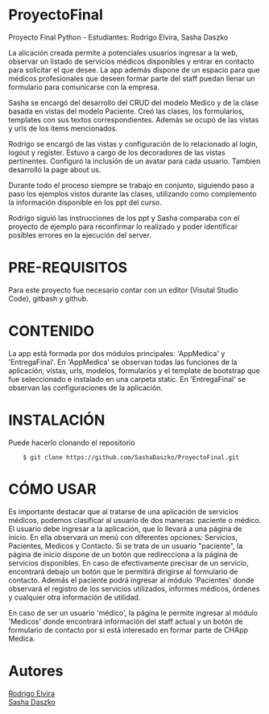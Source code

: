 # ProyectoFinal

<p>Proyecto Final Python - Estudiantes: Rodrigo Elvira, Sasha Daszko</p>

<p>La alicación creada permite a potenciales usuarios ingresar a la web, observar un listado de servicios médicos disponibles y entrar en contacto para solicitar el que desee. La app además dispone de un espacio para que médicos profesionales que deseen formar parte del staff puedan llenar un formulario para comunicarse con la empresa.

Sasha se encargó del desarrollo del CRUD del modelo Medico y de la clase basada en vistas del modelo Paciente. Creó las clases, los formularios, templates con sus textos correspondientes. Además se ocupó de las vistas y urls de los items mencionados.

Rodrigo se encargó de las vistas y configuración de lo relacionado al login, logout y register. Estuvo a cargo de los decoradores de las vistas pertinentes. Configuró la inclusión de un avatar para cada usuario. Tambien desarrolló la page about us.

Durante todo el proceso siempre se trabajo en conjunto, siguiendo paso a paso los ejemplos vistos durante las clases, utilizando como complemento la información disponible en los ppt del curso.

Rodrigo siguió las instrucciones de los ppt y Sasha comparaba con el proyecto de ejemplo para reconfirmar lo realizado y poder identificar posibles errores en la ejecución del server.</p>

# PRE-REQUISITOS

<p>Para este proyecto fue necesario contar con un editor (Visutal Studio Code), gitbash y github.</p>

# CONTENIDO

<p>La app está formada por dos módulos principales: 'AppMedica' y 'EntregaFinal'. En 'AppMedica' se observan todas las funciones de la aplicación, vistas, urls, modelos, formularios y el template de bootstrap que fue seleccionado e instalado en una carpeta static. En 'EntregaFinal' se observan las configuraciones de la aplicación.</p>

# INSTALACIÓN

<p> Puede hacerlo clonando el repositorio

        $ git clone https://github.com/SashaDaszko/ProyectoFinal.git

# CÓMO USAR

<p> Es importante destacar que al tratarse de una aplicación de servicios médicos, podemos clasificar al usuario de dos maneras: paciente o médico. El usuario debe ingresar a la aplicación, que lo llevará a una página de inicio. En ella observará un menú con diferentes opciones: Servicios, Pacientes, Medicos y Contacto.
Si se trata de un usuario "paciente", la página de inicio dispone de un botón que redirecciona a la página de servicios disponibles. En caso de efectivamente precisar de un servicio, encontrará debajo un botón que le permitirá dirigirse al formulario de contacto. Además el paciente podrá ingresar al módulo 'Pacientes' donde observará el registro de los servicios utilizados, informes médicos, órdenes y cualquier otra información de utilidad.</p>

<p>En caso de ser un usuario 'médico', la página le permite ingresar al módulo 'Medicos' donde encontrará información del staff actual y un botón de formulario de contacto por si está interesado en formar parte de CHApp Medica.</p>










# Autores

<A HREF="https://github.com/rodrigoelvira"> Rodrigo Elvira </A><br>
<A HREF="https://github.com/SashaDaszko"> Sasha Daszko </A>






































